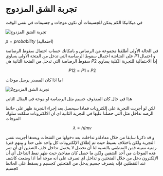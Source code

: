# تجربة الشق المزدوج

في ميكانيكا الكم يمكن للجسيمات أن تكون  موجات و جسيمات في نفس الوقت


![تجربة الشق المزدوج](~/images/Double_slit_experiment.png)




$p = probability$ (احتمالية)

في الحالة الأولى أطلقنا مجموعة من الرصاص و بامكانك حساب احتمال سقوط الرصاصة على الشاشة 
احتمال سقوط الرصاصة التي تدخل  من الفتحة الاولى يساوي $P1$ و احتمال سقوط الرصاصة التي تدخل  من الفتحة  الثانية هي $P2$
إذا الاحتمالية للتجربة الكلية يساوي  

<div align="center">

$P12=P1+P2$ 
</div>
اما اذا كان المصدر يرسل موجات 


![تجربة الشق المزدوج2](~/images/singlephoton.png)

هذا في حال كان المقذوف جسيم مثل الرصاصة او موجة في المثال الثاني 

لكن لو أجريت التجربة على إلكترونات فماذا سيحصل 
بعد إجراء التجربة ظهر على حائط الرصد تداخل مثل التي حصلنا عليها في التجربة الثانية اي ان الالكترونات سلكت سلوك الموجات 
<div align="center">

 $\lambda = h/mv$
 
</div>
و قد ذكرنا سابقا من خلال معادلةو تداخلت بعد دخولها من الفتحات  
وبعدها أجريت نفس التجربة ولكن باختلاف بسيط حيث تم إطلاق الإلكترونات كل واحد على حدا و بينهم فترة زمنية معينة 
فمن المنطقي بالنسبة لنا أن نحصل لا يحصل تداخل خلف الشقين أي أن تمر هذه الموجات من أحد الشقين ولكن ما حصل كان مفاجئ حيث ظهر نمط التداخل أي أن الإلكترون دخل من خلال الفتحتين و تداخل اي تصرف على أنه موجة اما اذا وضعت كاشف عند النقطتين فإنه يتصرف جسيم يدخل من الفتحتين كجسيم و يسقط على الحائط كجسيم     
